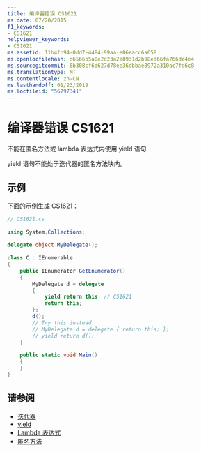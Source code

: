 ```yaml
---
title: 编译器错误 CS1621
ms.date: 07/20/2015
f1_keywords:
- CS1621
helpviewer_keywords:
- CS1621
ms.assetid: 11b4fb94-0dd7-4484-99aa-e06eacc6a658
ms.openlocfilehash: d6566b5a0e2d23a2e8931d2b98ed66fa766de4e4
ms.sourcegitcommit: 6b308cf6d627d78ee36dbbae8972a310ac7fd6c8
ms.translationtype: MT
ms.contentlocale: zh-CN
ms.lasthandoff: 01/23/2019
ms.locfileid: "56797341"
---
```

# <a name="compiler-error-cs1621"></a>编译器错误 CS1621
不能在匿名方法或 lambda 表达式内使用 yield 语句  
  
 yield 语句不能处于迭代器的匿名方法块内。  
  
## <a name="example"></a>示例  
 下面的示例生成 CS1621：  
  
```csharp  
// CS1621.cs  
  
using System.Collections;  
  
delegate object MyDelegate();  
  
class C : IEnumerable  
{  
    public IEnumerator GetEnumerator()  
    {  
        MyDelegate d = delegate  
        {  
            yield return this; // CS1621  
            return this;  
        };  
        d();  
        // Try this instead:  
        // MyDelegate d = delegate { return this; };  
        // yield return d();  
    }  
  
    public static void Main()  
    {  
    }  
}  
```  
  
## <a name="see-also"></a>请参阅

- [迭代器](../../csharp/programming-guide/concepts/iterators.md)
- [yield](../../csharp/language-reference/keywords/yield.md)
- [Lambda 表达式](../../csharp/programming-guide/statements-expressions-operators/lambda-expressions.md)
- [匿名方法](../../csharp/programming-guide/statements-expressions-operators/anonymous-methods.md)
